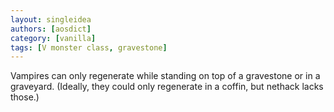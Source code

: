 ```yaml
---
layout: singleidea
authors: [aosdict]
category: [vanilla]
tags: [V monster class, gravestone]
---
```

Vampires can only regenerate while standing on top of a gravestone or in a graveyard. (Ideally, they could only regenerate in a coffin, but nethack lacks those.)
